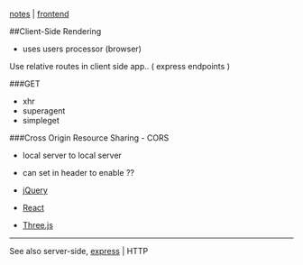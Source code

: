 [notes](notes.md) | [frontend](frontend.md)

##Client-Side Rendering
- uses users processor (browser)

Use relative routes in client side app.. ( express endpoints )

###GET
- xhr
- superagent
- simpleget


###Cross Origin Resource Sharing - CORS
- local server to local server
- can set in header to enable ??




- [jQuery](javascript/jQuery.md)
- [React](react/react.md)
- [Three.js](javascript/threejs.md)

---

See also server-side, [express](javascript/express.md) | HTTP
